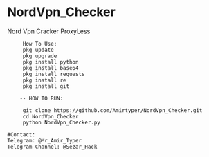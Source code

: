 # NordVpn_Checker
Nord Vpn Cracker ProxyLess
		 
		 
		 
		 How To Use:
		 pkg update
		 pkg upgrade
		 pkg install python
		 pkg install base64
		 pkg install requests
		 pkg install re
		 pkg install git
		 
		-- HOW TO RUN:
		 
		 git clone https://github.com/Amirtyper/NordVpn_Checker.git
		 cd NordVpn_Checker
		 python NordVpn_Checker.py
		 
	#Contact:
	Telegram: @Mr_Amir_Typer
	Telegram Channel: @Sezar_Hack
		 

